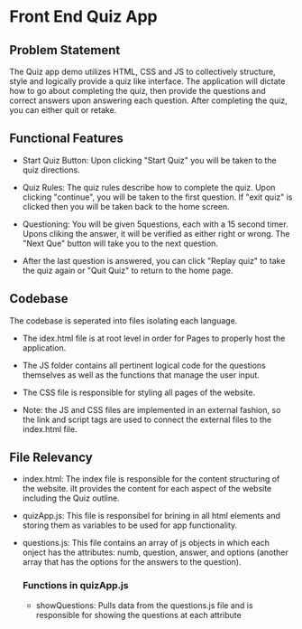 # Front End Quiz App

## Problem Statement

The Quiz app demo utilizes HTML, CSS and JS to collectively structure, style and logically provide a quiz like interface. The application will dictate how to go about completing the quiz, then provide the questions and correct answers upon answering each question. After completing the quiz, you can either quit or retake.

## Functional Features

- Start Quiz Button: Upon clicking "Start  Quiz" you will be taken to the quiz directions.

- Quiz Rules: The quiz rules describe how to complete the quiz. Upon  clicking  "continue", you will be taken to the first question. If "exit quiz" is clicked then you will be taken back to the home screen.

- Questioning: You will be given 5questions, each with a 15 second timer. Upons cliking the answer, it will be verified as either right or wrong. The "Next Que" button will take you to the next question.

- After the last question is answered, you can click "Replay quiz" to take the quiz again or "Quit Quiz" to return to the home page.

## Codebase

The codebase is seperated into files isolating each language.

- The idex.html file is at root level in  order for Pages to properly host  the application.

- The JS folder contains all pertinent logical code for the questions themselves as well as the functions that manage the user input.

- The CSS file is  responsible for styling all pages of the website.

- Note: the JS and CSS files are implemented in an external fashion, so the link  and script tags are used to connect the external files to the index.html file.

## File Relevancy

- index.html: The index file is responsible for the content structuring  of the website. iIt provides the content for  each  aspect of the website including the Quiz outline.

- quizApp.js: This file is responsibel for brining in all html elements and storing them as variables to be used for app functionality.

- questions.js: This file contains an array of js objects in which each onject has the attributes: numb, question, answer, and options (another array that has the options for the answers to the question).

    ### Functions in quizApp.js

    - showQuestions: Pulls data from the questions.js file and  is responsible for showing the questions at each attribute
    